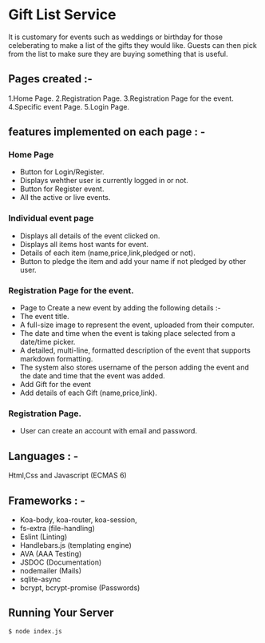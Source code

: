 # Gift List Service
It is customary for events such as weddings or birthday for those celeberating to make a list of the gifts they would like. Guests can then pick from the list to make sure they are buying something that is useful. 

## Pages created :-
1.Home Page.
2.Registration Page.
3.Registration Page for the event. 
4.Specific event Page.
5.Login Page.

## features implemented on each page : - 

### Home Page
* Button for Login/Register.
* Displays wehther user is currently logged in or not.
* Button for Register event.
* All the active or live events.

### Individual event page
* Displays all details of the event clicked on.
* Displays all items host wants for event.
* Details of each item (name,price,link,pledged or not).
* Button to pledge the item and add your name if not pledged by other user.

### Registration Page for the event.
* Page to Create a new event by adding the following details :- 
 * The event title.
 * A full-size image to represent the event, uploaded   from their computer.
 * The date and time when the event is taking place selected from a date/time picker.
 * A detailed, multi-line, formatted description of the event that supports markdown formatting.
 * The system also stores  username of the person adding the event and the date and time that the event was added.
 * Add Gift for the event 
 * Add details of each Gift (name,price,link).

### Registration Page.
* User can create an account with email and password.

## Languages : - 
Html,Css and Javascript (ECMAS 6)

## Frameworks : - 
* Koa-body, koa-router, koa-session,
* fs-extra (file-handling)
* Eslint (Linting)
* Handlebars.js (templating engine)
* AVA (AAA Testing)
* JSDOC (Documentation)
* nodemailer (Mails)
* sqlite-async
* bcrypt, bcrypt-promise (Passwords)

## Running Your Server
```
$ node index.js
```
